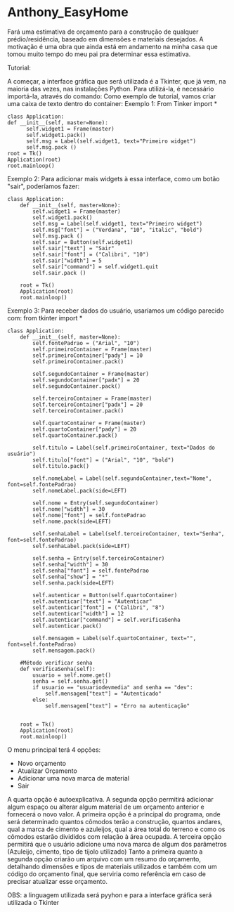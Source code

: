 # Anthony_EasyHome

Fará uma estimativa de orçamento para a construção de qualquer prédio/residência, baseado em dimensões e materiais desejados.
A motivação é uma obra que ainda está em andamento na minha casa que tomou muito tempo do meu pai pra determinar essa estimativa.

Tutorial:

A começar, a interface gráfica que será utilizada é a Tkinter, que já vem, na maioria das vezes, nas instalações Python.
Para utilizá-la, é necessário importá-la, através do comando:
Como exemplo de tutorial, vamos criar uma caixa de texto dentro do container:
Exemplo 1:
    From Tinker import *

    class Application:
    def __init__(self, master=None):
          self.widget1 = Frame(master)
          self.widget1.pack()
          self.msg = Label(self.widget1, text="Primeiro widget")
          self.msg.pack ()
    root = Tk()
    Application(root)
    root.mainloop()

Exemplo 2: Para adicionar mais widgets à essa interface, como um botão "sair", poderíamos fazer:
    
    class Application:
        def __init__(self, master=None):
            self.widget1 = Frame(master)
            self.widget1.pack()
            self.msg = Label(self.widget1, text="Primeiro widget")
            self.msg["font"] = ("Verdana", "10", "italic", "bold")
            self.msg.pack ()
            self.sair = Button(self.widget1)
            self.sair["text"] = "Sair"
            self.sair["font"] = ("Calibri", "10")
            self.sair["width"] = 5
            self.sair["command"] = self.widget1.quit
            self.sair.pack ()

        root = Tk()
        Application(root)
        root.mainloop()

Exemplo 3: Para receber dados do usuário, usaríamos um código parecido com:
    from tkinter import *

    class Application:
        def __init__(self, master=None):
            self.fontePadrao = ("Arial", "10")
            self.primeiroContainer = Frame(master)
            self.primeiroContainer["pady"] = 10
            self.primeiroContainer.pack()

            self.segundoContainer = Frame(master)
            self.segundoContainer["padx"] = 20
            self.segundoContainer.pack()

            self.terceiroContainer = Frame(master)
            self.terceiroContainer["padx"] = 20
            self.terceiroContainer.pack()

            self.quartoContainer = Frame(master)
            self.quartoContainer["pady"] = 20
            self.quartoContainer.pack()

            self.titulo = Label(self.primeiroContainer, text="Dados do usuário")
            self.titulo["font"] = ("Arial", "10", "bold")
            self.titulo.pack()

            self.nomeLabel = Label(self.segundoContainer,text="Nome", font=self.fontePadrao)
            self.nomeLabel.pack(side=LEFT)

            self.nome = Entry(self.segundoContainer)
            self.nome["width"] = 30
            self.nome["font"] = self.fontePadrao
            self.nome.pack(side=LEFT)

            self.senhaLabel = Label(self.terceiroContainer, text="Senha", font=self.fontePadrao)
            self.senhaLabel.pack(side=LEFT)

            self.senha = Entry(self.terceiroContainer)
            self.senha["width"] = 30
            self.senha["font"] = self.fontePadrao
            self.senha["show"] = "*"
            self.senha.pack(side=LEFT)

            self.autenticar = Button(self.quartoContainer)
            self.autenticar["text"] = "Autenticar"
            self.autenticar["font"] = ("Calibri", "8")
            self.autenticar["width"] = 12
            self.autenticar["command"] = self.verificaSenha
            self.autenticar.pack()

            self.mensagem = Label(self.quartoContainer, text="", font=self.fontePadrao)
            self.mensagem.pack()

        #Método verificar senha
        def verificaSenha(self):
            usuario = self.nome.get()
            senha = self.senha.get()
            if usuario == "usuariodevmedia" and senha == "dev":
                self.mensagem["text"] = "Autenticado"
            else:
                self.mensagem["text"] = "Erro na autenticação"


        root = Tk()
        Application(root)
        root.mainloop()























O menu principal terá 4 opções:
- Novo orçamento
- Atualizar Orçamento
- Adicionar uma nova marca de material
- Sair


A quarta opção é autoexplicativa.
A segunda opção permitirá adicionar algum espaço ou alterar algum material de um orçamento anterior e fornecerá o novo valor.
A primeira opção é a principal do programa, onde será determinado quantos cômodos terão a construção, quantos andares,
qual a marca de cimento e azuleijos, qual a área total do terreno e como os cômodos estarão divididos com relação à área ocupada.
A terceira opção permitirá que o usuário adicione uma nova marca de algum dos parâmetros (Azuleijo, cimento, tipo de tijolo utilizado)
Tanto a primeira quanto a segunda opção criarão um arquivo com um resumo do orçamento, detalhando dimensões e tipos de materiais utilizados
e também com um código do orçamento final, que serviria como referência em caso de precisar atualizar esse orçamento.

OBS: a linguagem utilizada será pyyhon e para a interface gráfica será utilizada o Tkinter

